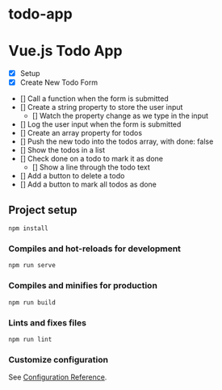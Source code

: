 # todo-app

# Vue.js Todo App

* [x] Setup
* [x] Create New Todo Form
* [] Call a function when the form is submitted
* [] Create a string property to store the user input
  * [] Watch the property change as we type in the input
* [] Log the user input when the form is submitted
* [] Create an array property for todos
* [] Push the new todo into the todos array, with done: false
* [] Show the todos in a list
* [] Check done on a todo to mark it as done
  * [] Show a line through the todo text
* [] Add a button to delete a todo
* [] Add a button to mark all todos as done


## Project setup
```
npm install
```

### Compiles and hot-reloads for development
```
npm run serve
```

### Compiles and minifies for production
```
npm run build
```

### Lints and fixes files
```
npm run lint
```

### Customize configuration
See [Configuration Reference](https://cli.vuejs.org/config/).